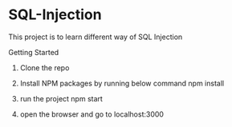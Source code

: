 # SQL-Injection
This project is to learn different way of SQL Injection

Getting Started
1. Clone the repo

2. Install NPM packages by running below command
    npm install

3. run the project
    npm start

4. open the browser and go to
    localhost:3000
